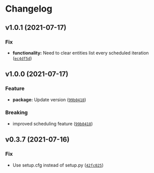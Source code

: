 # Changelog

<!--next-version-placeholder-->

## v1.0.1 (2021-07-17)
### Fix
* **functionality:** Need to clear entities list every scheduled iteration ([`ec4df5d`](https://github.com/en9inerd/tgeraser/commit/ec4df5d1fe230e951ffdd729172a4ada723d94e0))

## v1.0.0 (2021-07-17)
### Feature
* **package:** Update version ([`99b0418`](https://github.com/en9inerd/tgeraser/commit/99b04185f6edb3bd7216acf57a470cfe9044f55f))

### Breaking
* improved scheduling feature  ([`99b0418`](https://github.com/en9inerd/tgeraser/commit/99b04185f6edb3bd7216acf57a470cfe9044f55f))

## v0.3.7 (2021-07-16)
### Fix
* Use setup.cfg instead of setup.py ([`42fc025`](https://github.com/en9inerd/tgeraser/commit/42fc02516360d325d01ec6aef556f1ed4562eff7))

